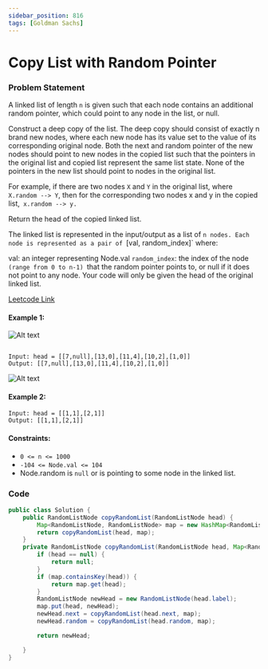 ```yaml
---
sidebar_position: 816
tags: [Goldman Sachs]
---
```


# Copy List with Random Pointer

### Problem Statement

A linked list of length `n` is given such that each node contains an additional random pointer, which could point to any node in the list, or null.

Construct a deep copy of the list. The deep copy should consist of exactly n brand new nodes, where each new node has its value set to the value of its corresponding original node. Both the next and random pointer of the new nodes should point to new nodes in the copied list such that the pointers in the original list and copied list represent the same list state. None of the pointers in the new list should point to nodes in the original list.

For example, if there are two nodes `X` and `Y` in the original list, where `X.random --> Y`, then for the corresponding two nodes x and y in the copied list,` x.random --> y.`

Return the head of the copied linked list.

The linked list is represented in the input/output as a list of `n nodes. Each node is represented as a pair of `[val, random_index]` where:

val: an integer representing Node.val
`random_index`: the index of the node `(range from 0 to n-1) `that the random pointer points to, or null if it does not point to any node.
Your code will only be given the head of the original linked list.

[Leetcode Link](https://leetcode.com/problems/copy-list-with-random-pointer/)

#### Example 1:

![Alt text](https://assets.leetcode.com/uploads/2019/12/18/e1.png)

```

Input: head = [[7,null],[13,0],[11,4],[10,2],[1,0]]
Output: [[7,null],[13,0],[11,4],[10,2],[1,0]]
```

![Alt text](https://assets.leetcode.com/uploads/2019/12/18/e2.png)

#### Example 2:

```
Input: head = [[1,1],[2,1]]
Output: [[1,1],[2,1]]
```

#### Constraints:

- `0 <= n <= 1000`
- `-104 <= Node.val <= 104`
- Node.random is `null` or is pointing to some node in the linked list.

### Code

```java title="java Code"
public class Solution {
    public RandomListNode copyRandomList(RandomListNode head) {
        Map<RandomListNode, RandomListNode> map = new HashMap<RandomListNode, RandomListNode>();
        return copyRandomList(head, map);
    }
    private RandomListNode copyRandomList(RandomListNode head, Map<RandomListNode, RandomListNode> map) {
        if (head == null) {
            return null;
        }
        if (map.containsKey(head)) {
            return map.get(head);
        }
        RandomListNode newHead = new RandomListNode(head.label);
        map.put(head, newHead);
        newHead.next = copyRandomList(head.next, map);
        newHead.random = copyRandomList(head.random, map);

        return newHead;

    }
}
```
